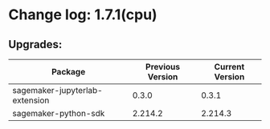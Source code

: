 # Change log: 1.7.1(cpu)

## Upgrades: 

Package | Previous Version | Current Version
---|---|---
sagemaker-jupyterlab-extension|0.3.0|0.3.1
sagemaker-python-sdk|2.214.2|2.214.3
